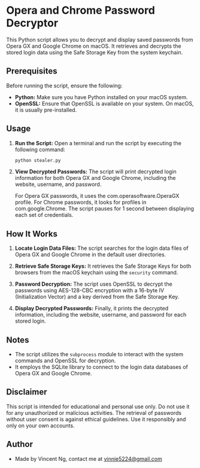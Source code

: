 # Opera and Chrome Password Decryptor

This Python script allows you to decrypt and display saved passwords from Opera GX and Google Chrome on macOS. It retrieves and decrypts the stored login data using the Safe Storage Key from the system keychain.

## Prerequisites

Before running the script, ensure the following:

- **Python:** Make sure you have Python installed on your macOS system.
- **OpenSSL:** Ensure that OpenSSL is available on your system. On macOS, it is usually pre-installed.

## Usage

1. **Run the Script:**
   Open a terminal and run the script by executing the following command:

   ```bash
   python stealer.py
   ```

2. **View Decrypted Passwords:**
    The script will print decrypted login information for both Opera GX and Google Chrome, including the website, username, and password.

    For Opera GX passwords, it uses the com.operasoftware.OperaGX profile.
    For Chrome passwords, it looks for profiles in com.google.Chrome.
    The script pauses for 1 second between displaying each set of credentials.

## How It Works

1. **Locate Login Data Files:**
   The script searches for the login data files of Opera GX and Google Chrome in the default user directories.

2. **Retrieve Safe Storage Keys:**
   It retrieves the Safe Storage Keys for both browsers from the macOS keychain using the `security` command.

3. **Password Decryption:**
   The script uses OpenSSL to decrypt the passwords using AES-128-CBC encryption with a 16-byte IV (Initialization Vector) and a key derived from the Safe Storage Key.

4. **Display Decrypted Passwords:**
   Finally, it prints the decrypted information, including the website, username, and password for each stored login.

## Notes

- The script utilizes the `subprocess` module to interact with the system commands and OpenSSL for decryption.
- It employs the SQLite library to connect to the login data databases of Opera GX and Google Chrome.

## Disclaimer

This script is intended for educational and personal use only. Do not use it for any unauthorized or malicious activities. The retrieval of passwords without user consent is against ethical guidelines. Use it responsibly and only on your own accounts.

## Author

- Made by Vincent Ng, contact me at [vinnie5224@gmail.com](mailto:vinnie5224@gmail.com)
